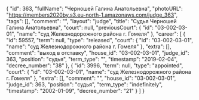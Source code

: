 {
    "id": 363,
    "fullName": "Черношей Галина Анатольевна",
    "photoURL": "https://members2020by.s3.eu-north-1.amazonaws.com/judge_363",
    "tags": [],
    "comment": "",
    "layout": "judge",
    "title": "Судья Черношей Галина Анатольевна",
    "court": null,
    "previousCourt": {
        "id": "03-002-03-01",
        "name": "суд Железнодорожного района г. Гомеля"
    },
    "career": [
        {
            "id": 59557,
            "term": null,
            "type": "released",
            "court": {
                "id": "03-002-03-01",
                "name": "суд Железнодорожного района г. Гомеля"
            },
            "extra": [],
            "comment": "выход в отставку",
            "house_id": "03-002-03-01",
            "judge_id": 363,
            "position": "судья",
            "term_type": "",
            "timestamp": "2019-02-04",
            "decree_number": "38"
        },
        {
            "id": 3996,
            "term": null,
            "type": "appointed",
            "court": {
                "id": "03-002-03-01",
                "name": "суд Железнодорожного района г. Гомеля"
            },
            "extra": [],
            "comment": "",
            "house_id": "03-002-03-01",
            "judge_id": 363,
            "position": "судья",
            "term_type": "indefinitely",
            "timestamp": "2002-01-09",
            "decree_number": "21"
        }
    ]
}
